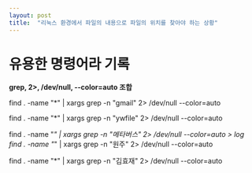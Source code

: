 ```yaml
---
layout: post
title:  "리눅스 환경에서 파일의 내용으로 파일의 위치를 찾아야 하는 상황"
---
```


# 유용한 명령어라 기록

**grep, 2>, /dev/null, --color=auto 조합**

find . -name "*" | xargs grep -n "gmail" 2> /dev/null --color=auto

find . -name "*" | xargs grep -n "ywfile" 2> /dev/null --color=auto

find . -name "*" | xargs grep -n "메타버스" 2> /dev/null --color=auto > log
find . -name "*" | xargs grep -n "원주" 2> /dev/null --color=auto

find . -name "*" | xargs grep -n "김효재" 2> /dev/null --color=auto
